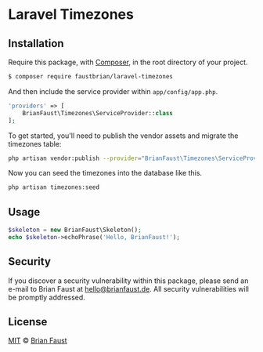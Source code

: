 # Laravel Timezones

## Installation

Require this package, with [Composer](https://getcomposer.org/), in the root directory of your project.

``` bash
$ composer require faustbrian/laravel-timezones
```

And then include the service provider within `app/config/app.php`.

``` php
'providers' => [
    BrianFaust\Timezones\ServiceProvider::class
];
```

To get started, you'll need to publish the vendor assets and migrate the timezones table:

```bash
php artisan vendor:publish --provider="BrianFaust\Timezones\ServiceProvider" && php artisan migrate
```

Now you can seed the timezones into the database like this.

```bash
php artisan timezones:seed
```

## Usage

``` php
$skeleton = new BrianFaust\Skeleton();
echo $skeleton->echoPhrase('Hello, BrianFaust!');
```

## Security

If you discover a security vulnerability within this package, please send an e-mail to Brian Faust at hello@brianfaust.de. All security vulnerabilities will be promptly addressed.

## License

[MIT](LICENSE) © [Brian Faust](https://brianfaust.de)
